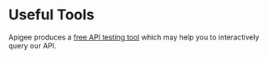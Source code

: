 # Useful Tools

Apigee produces a [free API testing tool](https://apigee.com/console/others) which may help you to interactively query our API.
